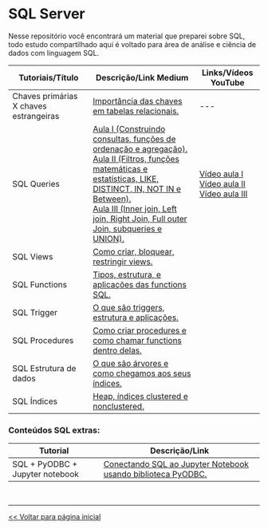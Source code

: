 # SQL Server
Nesse repositório você encontrará um material que preparei sobre SQL, todo estudo compartilhado aqui é voltado para área de análise e ciência de dados com linguagem SQL.

 | Tutoriais/Título | Descrição/Link Medium | Links/Vídeos YouTube |
 | --- | --- | --- |
 | Chaves primárias X chaves estrangeiras | [Importância das chaves em tabelas relacionais.](https://medium.com/@dev.daniel.amorim/sql-chave-prim%C3%A1ria-x-chave-estrangeira-e925a8799f8f)| --- |
 | SQL Queries | [Aula I (Construindo consultas, funções de ordenação e agregação).](https://medium.com/@dev.daniel.amorim/sql-do-princ%C3%ADpio-ao-fim-parte-i-ee9ea4b11652) <br> [Aula II (Filtros, funções matemáticas e estatísticas, LIKE, DISTINCT, IN, NOT IN e Between).](https://medium.com/@dev.daniel.amorim/sql-do-principio-ao-fim-parte-ii-5287b169eb0c) <BR> [Aula III (Inner join, Left join, Right Join, Full outer Join, subqueries e UNION).](https://medium.com/@dev.daniel.amorim/sql-do-princ%C3%ADpio-ao-fim-parte-iii-173b491e377d) | [Vídeo aula I](https://youtu.be/2CUFyHaGwx8) <br> [Vídeo aula II](https://youtu.be/bUGY4jT3MQc) <br> [Vídeo aula III](https://youtu.be/DwDUXJl1DWM) |
 | SQL Views | [Como criar, bloquear, restringir views.](https://medium.com/@dev.daniel.amorim/sql-views-ac1d5fc62c90) |
 | SQL Functions | [Tipos, estrutura, e aplicações das functions SQL.](https://medium.com/@dev.daniel.amorim/sql-functions-c8841b80e640) |
 | SQL Trigger | [O que são triggers, estrutura e aplicações.](https://medium.com/@dev.daniel.amorim/sql-trigger-f4983bdd5ad6) |
 | SQL Procedures | [Como criar procedures e como chamar functions dentro delas.](https://medium.com/@dev.daniel.amorim/sql-procedures-1b398b36894c) |
 | SQL Estrutura de dados | [O que são árvores e como chegamos aos seus índices.](https://medium.com/@dev.daniel.amorim/sql-%C3%ADndices-dd0b700d13a3) |
 | SQL Índices | [Heap, índices clustered e nonclustered.](https://medium.com/@dev.daniel.amorim/sql-%C3%ADndices-d82220f01176) |

### Conteúdos SQL extras:
  
 | Tutorial                         | Descrição/Link |
 |          ---                     | ---   |
 | SQL + PyODBC + Jupyter notebook        | [Conectando SQL ao Jupyter Notebook usando biblioteca PyODBC.](https://github.com/dev-daniel-amorim/PyODBC-Integracao_python_SQL-Server/blob/main/README.md) |


<br>
<hr>

[<< Voltar para página inicial](https://github.com/dev-daniel-amorim)

